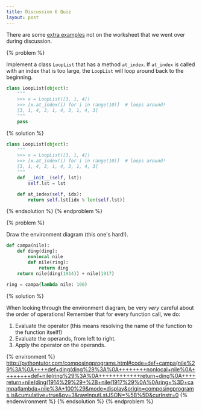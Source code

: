 ```yaml
---
title: Discussion 6 Quiz
layout: post
---
```


There are some [extra examples](../extra/disc06/) not on the worksheet that we went over during discussion.

{% problem %}

Implement a class `LoopList` that has a method `at_index`. If `at_index` is called with an index that is too large, the `LoopList` will loop around back to the beginning.

~~~ python
class LoopList(object):
    """
    >>> x = LoopList([3, 1, 4])
    >>> [x.at_index(i) for i in range(10)]  # loops around!
    [3, 1, 4, 3, 1, 4, 3, 1, 4, 3]
    """
    pass
~~~

{% solution %}

~~~ python
class LoopList(object):
    """
    >>> x = LoopList([3, 1, 4])
    >>> [x.at_index(i) for i in range(10)]  # loops around!
    [3, 1, 4, 3, 1, 4, 3, 1, 4, 3]
    """
    def __init__(self, lst):
        self.lst = lst

    def at_index(self, idx):
        return self.lst[idx % len(self.lst)]
~~~

{% endsolution %}
{% endproblem %}



{% problem %}

Draw the environment diagram (this one's hard!).

~~~ python
def campa(nile):
    def ding(ding):
        nonlocal nile
        def nile(ring):
            return ding
    return nile(ding(1914)) + nile(1917)

ring = campa(lambda nile: 100)
~~~

{% solution %}

When looking through the environment diagram, be very _very_ careful about the order of operations! Remember that for every function call, we do:

1. Evaluate the operator (this means resolving the name of the function to the function itself!)
2. Evaluate the operands, from left to right.
3. Apply the operator on the operands.

{% environment %}
http://pythontutor.com/composingprograms.html#code=def+campa(nile%29%3A%0A++++def+ding(ding%29%3A%0A++++++++nonlocal+nile%0A++++++++def+nile(ring%29%3A%0A++++++++++++return+ding%0A++++return+nile(ding(1914%29%29+%2B+nile(1917%29%0A%0Aring+%3D+campa(lambda+nile%3A+100%29&mode=display&origin=composingprograms.js&cumulative=true&py=3&rawInputLstJSON=%5B%5D&curInstr=0
{% endenvironment %}
{% endsolution %}
{% endproblem %}
